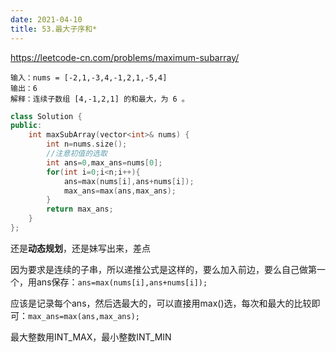 ```yaml
---
date: 2021-04-10
title: 53.最大子序和*
---
```


<https://leetcode-cn.com/problems/maximum-subarray/>

```
输入：nums = [-2,1,-3,4,-1,2,1,-5,4]
输出：6
解释：连续子数组 [4,-1,2,1] 的和最大，为 6 。
```

```c++
class Solution {
public:
    int maxSubArray(vector<int>& nums) {
        int n=nums.size();
        //注意初值的选取
        int ans=0,max_ans=nums[0];
        for(int i=0;i<n;i++){
            ans=max(nums[i],ans+nums[i]);
            max_ans=max(ans,max_ans);
        }
        return max_ans;       
    }
};
```

还是**动态规划**，还是妹写出来，差点

因为要求是连续的子串，所以递推公式是这样的，要么加入前边，要么自己做第一个，用ans保存：`ans=max(nums[i],ans+nums[i]);`

应该是记录每个ans，然后选最大的，可以直接用max()选，每次和最大的比较即可：`max_ans=max(ans,max_ans);`

最大整数用INT_MAX，最小整数INT_MIN